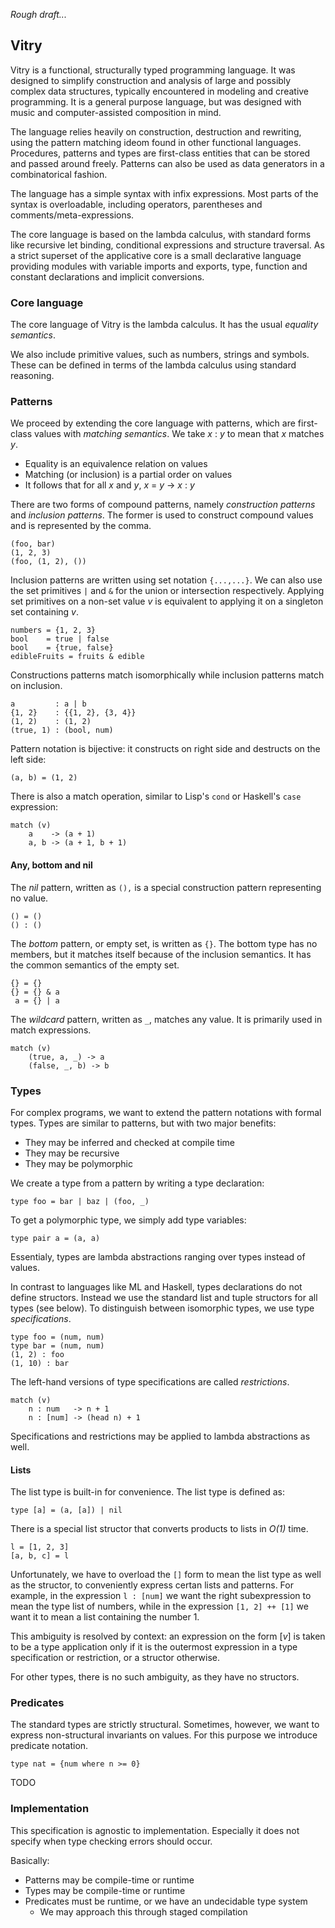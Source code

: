 
*Rough draft...*



## Vitry

Vitry is a functional, structurally typed programming language. It was designed to simplify construction and analysis of large and possibly complex data structures, typically encountered in modeling and creative programming. It is a general purpose language, but was designed with music and computer-assisted composition in mind.

The language relies heavily on construction, destruction and rewriting, using the pattern matching ideom found in other functional languages. Procedures, patterns and types are first-class entities that can be stored and passed around freely. Patterns can also be used as data generators in a combinatorical fashion.

The language has a simple syntax with infix expressions. Most parts of the syntax is overloadable, including operators, parentheses and comments/meta-expressions.

The core language is based on the lambda calculus, with standard forms like recursive let binding, conditional expressions and structure traversal. As a strict superset of the applicative core is a small declarative language providing modules with variable imports and exports, type, function and constant declarations and implicit conversions.

###




### Core language
  
The core language of Vitry is the lambda calculus. It has the usual *equality semantics*.

We also include primitive values, such as numbers, strings and symbols. These can be defined in terms of the lambda calculus using standard reasoning.


### Patterns

We proceed by extending the core language with patterns, which are first-class values with *matching semantics*. We take *x* : *y* to mean that *x* matches *y*.

- Equality is an equivalence relation on values
- Matching (or inclusion) is a partial order on values
- It follows that for all *x* and *y*, *x* = *y* → *x* : *y*

There are two forms of compound patterns, namely *construction patterns* and *inclusion patterns*. The former is used to construct compound values and is represented by the comma.
    
    (foo, bar)
    (1, 2, 3) 
    (foo, (1, 2), ())

Inclusion patterns are written using set notation `{...,...}`. We can also use the set primitives `|` and `&` for the union or intersection respectively. Applying set primitives on a non-set value *v* is equivalent to applying it on a singleton set containing *v*.

    numbers = {1, 2, 3}     
    bool    = true | false
    bool    = {true, false}
    edibleFruits = fruits & edible
    
Constructions patterns match isomorphically while inclusion patterns match on inclusion.

    a         : a | b
    {1, 2}    : {{1, 2}, {3, 4}}
    (1, 2)    : (1, 2)
    (true, 1) : (bool, num)
    
Pattern notation is bijective: it constructs on right side and destructs on the left side:

    (a, b) = (1, 2)
    
There is also a match operation, similar to Lisp's `cond` or Haskell's `case` expression:

    match (v)
        a    -> (a + 1)
        a, b -> (a + 1, b + 1)
        
#### Any, bottom and nil

The *nil* pattern, written as `(),` is a special construction pattern representing no value.

    () = ()
    () : ()

The *bottom* pattern, or empty set, is written as `{}`. The bottom type has no  members, but it matches itself because of the inclusion semantics. It has the common semantics of the empty set.

    {} = {}
    {} = {} & a
     a = {} | a
     
The *wildcard* pattern, written as `_`, matches any value. It is primarily used in match expressions.

    match (v)
        (true, a, _) -> a
        (false, _, b) -> b

               
### Types

For complex programs, we want to extend the pattern notations with formal types. Types are similar to patterns, but with two major benefits:

- They may be inferred and checked at compile time
- They may be recursive
- They may be polymorphic

We create a type from a pattern by writing a type declaration:

    type foo = bar | baz | (foo, _)                                           
    
To get a polymorphic type, we simply add type variables:

    type pair a = (a, a)
    
Essentialy, types are lambda abstractions ranging over types instead of values.

In contrast to languages like ML and Haskell, types declarations do not define structors. Instead we use the standard list and tuple structors for all types (see below). To distinguish between isomorphic types, we use type *specifications*.

    type foo = (num, num)
    type bar = (num, num)
    (1, 2) : foo
    (1, 10) : bar

The left-hand versions of type specifications are called *restrictions*.

    match (v)
        n : num   -> n + 1
        n : [num] -> (head n) + 1
        
Specifications and restrictions may be applied to lambda abstractions as well.

    
#### Lists

The list type is built-in for convenience. The list type is defined as:

    type [a] = (a, [a]) | nil

There is a special list structor that converts products to lists in *O(1)* time.

    l = [1, 2, 3]
    [a, b, c] = l

Unfortunately, we have to overload the `[]` form to mean the list type as well as the structor, to conveniently express certan lists and patterns. For example, in the expression `l : [num]` we want the right subexpression to mean the type list of numbers, while in the expression `[1, 2] ++ [1]` we want it to mean a list containing the number 1. 

This ambiguity is resolved by context: an expression on the form [*v*] is taken to be a type application only if it is the outermost expression in  a type specification or restriction, or a structor otherwise.

For other types, there is no such ambiguity, as they have no structors.
                                                                       
    
### Predicates

The standard types are strictly structural. Sometimes, however, we want to express non-structural invariants on values. For this purpose we introduce predicate notation.

    type nat = {num where n >= 0}
    
TODO
    
    
    
    
### Implementation

This specification is agnostic to implementation. Especially it does not specify when type checking errors should occur.

Basically:                                                           

- Patterns may be compile-time or runtime
- Types may be compile-time or runtime
- Predicates must be runtime, or we have an undecidable type system
    - We may approach this through staged compilation